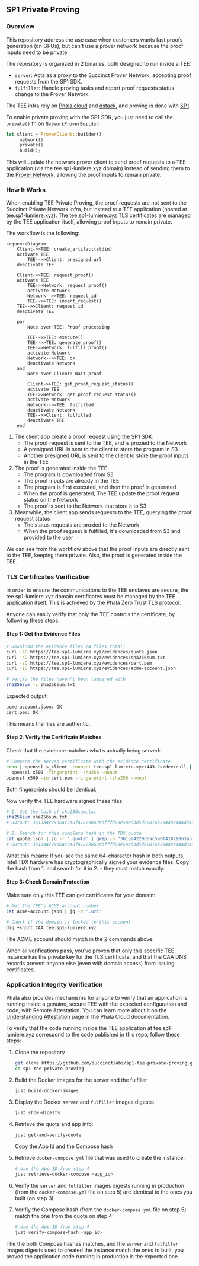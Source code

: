 ## SP1 Private Proving

### Overview

This repository address the use case when customers wants fast proofs generation (on GPUs), but can't use a prover network because the proof inputs need to be private.

The repository is organized in 2 binaries, both designed to run inside a TEE:

* `server`: Acts as a proxy to the Succinct Prover Network, accepting proof requests from the SP1 SDK.
* `fulfiller`: Handle proving tasks and report proof requests status change to the Prover Network.

The TEE infra rely on [Phala cloud] and [dstack], and proving is done with [SP1].

To enable private proving with the SP1 SDK, you just need to call the [`private()`] fn on [`NetworkProverBuilder`]:

```rust
let client = ProverClient::builder()
    .network()
    .private()
    .build();
```

This will update the network prover client to send proof requests to a TEE application (via the tee.sp1-lumiere.xyz domain) instead of sending them to the [Prover Network], allowing the proof inputs to remain private.

### How It Works

When enabling TEE Private Proving, the proof requests are not sent to the Succinct Private Network infra, but instead to a TEE application (hosted at tee.sp1-lumiere.xyz). The tee.sp1-lumiere.xyz TLS certificates are managed by the TEE application itself, allowing proof inputs to remain private.

The workflow is the following:

```mermaid
sequenceDiagram
    Client->>TEE: create_artifact(stdin)
    activate TEE
        TEE-->>Client: presigned url
    deactivate TEE

    Client->>TEE: request_proof()
    activate TEE
        TEE->>Network: request_proof()
        activate Network
        Network-->>TEE: request_id
        TEE-->>TEE: insert_request()
    TEE-->>Client: request id
    deactivate TEE

    par
        Note over TEE: Proof processing

        TEE-->>TEE: execute()
        TEE-->>TEE: generate_proof()
        TEE->>Network: fulfill_proof()
        activate Network
        Network-->>TEE: ok
        deactivate Network
    and
        Note over Client: Wait proof

        Client->>TEE: get_proof_request_status()
        activate TEE
        TEE->>Network: get_proof_request_status()
        activate Network
        Network-->>TEE: fulfilled
        deactivate Network
        TEE-->>Client: fulfilled
        deactivate TEE
    end
```

1. The client app create a proof request using the SP1 SDK.
   * The proof request is sent to the TEE, and is proxied to the Network
   * A presigned URL is sent to the client to store the program in S3
   * Another presigned URL is sent to the client to store the proof inputs in the TEE
2. The proof is generated inside the TEE
   * The program is downloaded from S3
   * The proof inputs are already in the TEE
   * The program is first executed, and then the proof is generated
   * When the proof is generated, The TEE update the proof request status on the Network
   * The proof is sent to the Network that store it to S3
3. Meanwhile, the client app sends requests to the TEE, querying the proof request status
   * The status requests are proxied to the Network
   * When the proof request is fulfilled, it's downloaded from S3 and provided to the user


We can see from the workflow above that the proof inputs are directly sent to the TEE, keeping them private. Also, the proof is generated inside the TEE.

### TLS Certificates Verification

In order to ensure the communications to the TEE enclaves are secure, the tee.sp1-lumiere.xyz domain certificates must be managed by the TEE application itself. This is achieved by the Phala [Zero Trust TLS] protocol.

Anyone can easily verify that only the TEE controls the certificate, by following these steps:

#### Step 1: Get the Evidence Files

```bash
# Download the evidence files (4 files total)
curl -sO https://tee.sp1-lumiere.xyz/evidences/quote.json
curl -sO https://tee.sp1-lumiere.xyz/evidences/sha256sum.txt
curl -sO https://tee.sp1-lumiere.xyz/evidences/cert.pem
curl -sO https://tee.sp1-lumiere.xyz/evidences/acme-account.json

# Verify the files haven't been tampered with
sha256sum -c sha256sum.txt
```

Expected output:

```bash
acme-account.json: OK
cert.pem: OK
```

This means the files are authentic.

#### Step 2: Verify the Certificate Matches

Check that the evidence matches what’s actually being served:

```bash
# Compare the served certificate with the evidence certificate
echo | openssl s_client -connect tee.sp1-lumiere.xyz:443 2>/dev/null | \
  openssl x509 -fingerprint -sha256 -noout
openssl x509 -in cert.pem -fingerprint -sha256 -noout
```

Both fingerprints should be identical.

Now verify the TEE hardware signed these files:

```bash
# 1. Get the hash of sha256sum.txt
sha256sum sha256sum.txt
# Output: 3613a4229d6ac5a0f41829863abfffd09e5aed3d5db2816b294a8244ad34c096  sha256sum.txt

# 2. Search for this complete hash in the TDX quote
cat quote.json | jq -r '.quote' | grep -o "3613a4229d6ac5a0f41829863abfffd09e5aed3d5db2816b294a8244ad34c096"
# Output: 3613a4229d6ac5a0f41829863abfffd09e5aed3d5db2816b294a8244ad34c096
```

What this means: If you see the same 64-character hash in both outputs, Intel TDX hardware has cryptographically signed your evidence files. Copy the hash from 1. and search for it in 2. - they must match exactly.

#### Step 3: Check Domain Protection

Make sure only this TEE can get certificates for your domain:

```bash
# Get the TEE's ACME account number
cat acme-account.json | jq -r '.uri'

# Check if the domain is locked to this account
dig +short CAA tee.sp1-lumiere.xyz
```

The ACME account should match in the 2 commands above.

When all verifications pass, you’ve proven that only this specific TEE instance has the private key for the TLS certificate, and that the CAA DNS records prevent anyone else (even with domain access) from issuing certificates.

### Application Integrity Verification

Phala also provides mechanisms for anyone to verify that an application is running inside a genuine, secure TEE with the expected configuration and code, with Remote Attestation. You can learn more about it on the [Understanding Attestation] page in the Phala Cloud documentation.

To verify that the code running inside the TEE application at tee.sp1-lumiere.xyz correspond to the code published in this repo, follow these steps:


1. Clone the repository
   ```bash
   git clone https://github.com/succinctlabs/sp1-tee-private-proving.git
   cd sp1-tee-private-proving
   ```

2. Build the Docker images for the server and the fulfiller
   ```bash
   just build-docker-images
   ```

3. Display the Docker `server` and `fulfiller` images digests:
   ```bash
   just show-digests
   ```

4. Retrieve the quote and app info:
   ```bash
   just get-and-verify-quote
   ```
   Copy the App Id and the Compose hash

5. Retrieve `docker-compose.yml` file that was used to create the instance:
   ```bash
   # Use the App ID from step 4
   just retrieve-docker-compose <app_id>
   ```

6. Verify the `server` and `fulfiller` images digests running in production (from the `docker-compose.yml` file on step 5) are identical to the ones you built (on step 3)


7. Verifiy the Compose hash (from the `docker-compose.yml` file on step 5) match the one from the quote on step 4:
   ```bash
   # Use the App ID from step 4
   just verify-compose-hash <app_id>
   ```

The the both Compose hashes matches, and the `server` and `fulfiller` images digests used to created the instance match the ones to built, you proved the application code running in production is the expected one. 


[`private()`]: https://docs.rs/sp1-sdk/latest/sp1_sdk/network/builder/struct.NetworkProverBuilder.html#method.private
[`NetworkProverBuilder`]: https://docs.rs/sp1-sdk/latest/sp1_sdk/network/builder/struct.NetworkProverBuilder.html
[Prover Network]: https://docs.succinct.xyz/docs/sp1/prover-network/quickstart
[SP1]: https://docs.succinct.xyz/docs/sp1/introduction
[Phala cloud]: https://docs.phala.com/phala-cloud/what-is/what-is-phala-cloud
[dstack]: https://github.com/Dstack-TEE/dstack
[Zero Trust TLS]: https://docs.phala.com/dstack/design-documents/whitepaper#zero-trust-tls-protocol
[Domain Attestation]: https://docs.phala.com/phala-cloud/networking/domain-attestation#custom-domains-zero-trust-verification
[Understanding Attestation]: https://docs.phala.com/phala-cloud/attestation/overview#introduction
[RTMR3]: https://docs.phala.com/phala-cloud/attestation/overview#rtmr3-event-chain%3A-how-application-components-are-measured
[RTMR3 Calculator]: https://rtmr3-calculator.vercel.app/
[dstack-verifier]: https://github.com/Phala-Network/dstack-verifier
